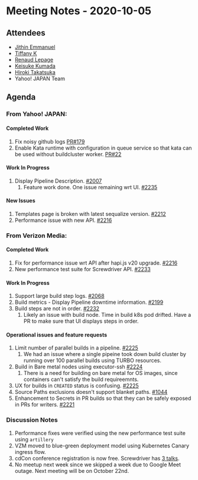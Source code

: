 # Meeting Notes - 2020-10-05

## Attendees

- [Jithin Emmanuel](https://github.com/jithine)
- [Tiffany K](https://github.com/tkyi)
- [Renaud Lepage](https://github.com/renaud-vmg)
- [Keisuke Kumada](https://github.com/kumada626)
- [Hiroki Takatsuka](https://github.com/tk3fftk)
- Yahoo! JAPAN Team

## Agenda

### From Yahoo! JAPAN:

#### Completed Work

1. Fix noisy github logs [PR#179](https://github.com/screwdriver-cd/scm-github/pull/179)
1. Enable Kata runtime with configuration in queue service so that kata can be used without buildcluster worker. [PR#22](https://github.com/screwdriver-cd/queue-service/pull/22#pullrequestreview-491210768)

#### Work In Progress 

1. Display Pipeline Description. [#2007](https://github.com/screwdriver-cd/screwdriver/issues/2007)
   1. Feature work done. One issue remaining wrt UI. [#2235](https://github.com/screwdriver-cd/screwdriver/issues/2235)

#### New Issues

1. Templates page is broken with latest sequalize version. [#2212](https://github.com/screwdriver-cd/screwdriver/issues/2212)
1. Performance issue with new API. [#2216](https://github.com/screwdriver-cd/screwdriver/issues/2216)

### From Verizon Media:

#### Completed Work

1. Fix for performance issue wrt API after hapi.js v20 upgrade. [#2216](https://github.com/screwdriver-cd/screwdriver/issues/2216)
1. New performance test suite for Screwdriver API. [#2233](https://github.com/screwdriver-cd/screwdriver/issues/2233)


#### Work In Progress 

1. Support large build step logs. [#2068](https://github.com/screwdriver-cd/screwdriver/issues/2068)
1. Build metrics - Display Pipeline downtime information. [#2199](https://github.com/screwdriver-cd/screwdriver/issues/2199)
1. Build steps are not in order. [#2232](https://github.com/screwdriver-cd/screwdriver/issues/2232)
   1. Likely an issue with build node. Time in build k8s pod drifted. Have a PR to make sure that UI displays steps in order.

#### Operational issues and feature requests
1. Limit number of parallel builds in a pipeline. [#2225](https://github.com/screwdriver-cd/screwdriver/issues/2225)
   1. We had an issue where a single pipeine took down build cluster by running over 100 parallel builds using TURBO resources.
1. Build in Bare metal nodes using executor-ssh [#2224](https://github.com/screwdriver-cd/screwdriver/issues/2224)
   1. There is a need for building on bare metal for OS images, since containers can't satisfy the build requireemnts. 
1. UX for builds in `CREATED` status is confusing. [#2225](https://github.com/screwdriver-cd/screwdriver/issues/2225)
1. Source Paths exclusions doesn't support blanket paths. [#1044](https://github.com/screwdriver-cd/screwdriver/issues/1044#issuecomment-702462653)
1. Enhancement to Secrets in PR builds so that they can be safely exposed in PRs for writers. [#2221](https://github.com/screwdriver-cd/screwdriver/issues/2221)

### Discussion Notes

1. Performance fixes were verified using the new performance test suite using `artillery`
1. VZM moved to blue-green deployment model using Kubernetes Canary ingress flow.
1. cdCon conference registration is now free. Screwdriver has [3 talks](https://blog.screwdriver.cd/post/630726409431760896/explore-screwdriver-at-cdcon-2020). 
1. No meetup next week since we skipped a week due to Google Meet outage. Next meeting will be on October 22nd.


